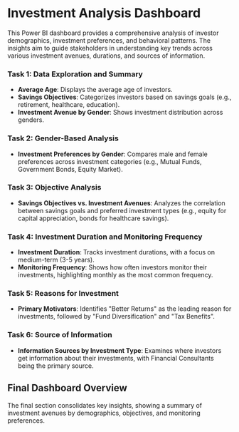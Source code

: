 # Investment Analysis Dashboard

This Power BI dashboard provides a comprehensive analysis of investor demographics, investment preferences, and behavioral patterns. The insights aim to guide stakeholders in understanding key trends across various investment avenues, durations, and sources of information.


### Task 1: Data Exploration and Summary
- **Average Age**: Displays the average age of investors.
- **Savings Objectives**: Categorizes investors based on savings goals (e.g., retirement, healthcare, education).
- **Investment Avenue by Gender**: Shows investment distribution across genders.

### Task 2: Gender-Based Analysis
- **Investment Preferences by Gender**: Compares male and female preferences across investment categories (e.g., Mutual Funds, Government Bonds, Equity Market).

### Task 3: Objective Analysis
- **Savings Objectives vs. Investment Avenues**: Analyzes the correlation between savings goals and preferred investment types (e.g., equity for capital appreciation, bonds for healthcare savings).

### Task 4: Investment Duration and Monitoring Frequency
- **Investment Duration**: Tracks investment durations, with a focus on medium-term (3-5 years).
- **Monitoring Frequency**: Shows how often investors monitor their investments, highlighting monthly as the most common frequency.

### Task 5: Reasons for Investment
- **Primary Motivators**: Identifies "Better Returns" as the leading reason for investments, followed by "Fund Diversification" and "Tax Benefits".

### Task 6: Source of Information
- **Information Sources by Investment Type**: Examines where investors get information about their investments, with Financial Consultants being the primary source.

## Final Dashboard Overview
The final section consolidates key insights, showing a summary of investment avenues by demographics, objectives, and monitoring preferences.



